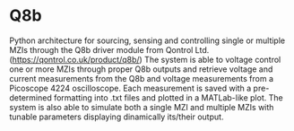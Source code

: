 # Q8b
Python architecture for sourcing, sensing and controlling single or multiple MZIs through the Q8b driver module from Qontrol Ltd. (https://qontrol.co.uk/product/q8b/)
The system is able to voltage control one or more MZIs through proper Q8b outputs and retrieve voltage and current measurements from the Q8b and voltage measurements from a Picoscope 4224 oscilloscope.
Each measurement is saved with a pre-determined formatting into .txt files and plotted in a MATLab-like plot.
The system is also able to simulate both a single MZI and multiple MZIs with tunable parameters displaying dinamically its/their output.
